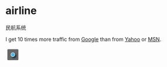 # airline
民航系统


I get 10 times more traffic from [Google][1] than from
[Yahoo][2] or [MSN][3].

[1]: https://github.com/davidocean/airline/blob/master/air.html "Google"
[2]: http://search.yahoo.com/ "Yahoo Search"
[3]: http://search.msn.com/ "MSN Search"

![alt text](/img/point.png "Title")
